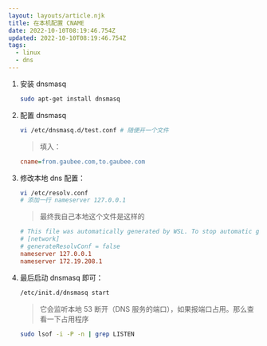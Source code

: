 ```yaml
---
layout: layouts/article.njk
title: 在本机配置 CNAME
date: 2022-10-10T08:19:46.754Z
updated: 2022-10-10T08:19:46.754Z
tags:
  - linux
  - dns
---
```


1. 安装 dnsmasq

   ```bash
   sudo apt-get install dnsmasq
   ```

1. 配置 dnsmasq

   ```bash
   vi /etc/dnsmasq.d/test.conf # 随便开一个文件
   ```

   > 填入：

   ```ini
   cname=from.gaubee.com,to.gaubee.com
   ```

1. 修改本地 dns 配置：

   ```bash
   vi /etc/resolv.conf
   # 添加一行 nameserver 127.0.0.1
   ```

   > 最终我自己本地这个文件是这样的

   ```ini
   # This file was automatically generated by WSL. To stop automatic generation of this file, add the following entry to /etc/wsl.conf:
   # [network]
   # generateResolvConf = false
   nameserver 127.0.0.1
   nameserver 172.19.208.1
   ```

1. 最后启动 dnsmasq 即可：

   ```bash
   /etc/init.d/dnsmasq start
   ```

   > 它会监听本地 53 断开（DNS 服务的端口），如果报端口占用。那么查看一下占用程序

   ```bash
   sudo lsof -i -P -n | grep LISTEN
   ```
